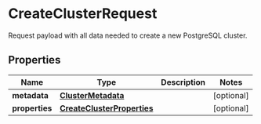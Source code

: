 # CreateClusterRequest

Request payload with all data needed to create a new PostgreSQL cluster. 
## Properties
| Name | Type | Description | Notes |
| ------------ | ------------- | ------------- | ------------- |
| **metadata** | [**ClusterMetadata**](ClusterMetadata.md) |  | [optional]  |
| **properties** | [**CreateClusterProperties**](CreateClusterProperties.md) |  | [optional]  |


